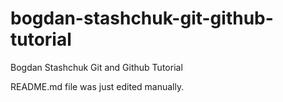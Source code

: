 # bogdan-stashchuk-git-github-tutorial
Bogdan Stashchuk Git and Github Tutorial

README.md file was just edited manually.
